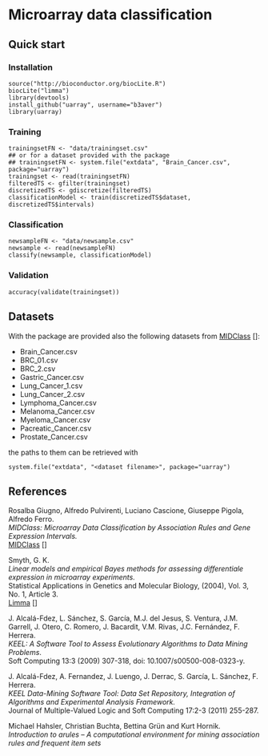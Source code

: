 # Microarray data classification

## Quick start
### Installation
    source("http://bioconductor.org/biocLite.R")
    biocLite("limma")
    library(devtools)
    install_github("uarray", username="b3aver")
    library(uarray)

### Training
    trainingsetFN <- "data/trainingset.csv"
    ## or for a dataset provided with the package
    ## trainingsetFN <- system.file("extdata", "Brain_Cancer.csv", package="uarray")
    trainingset <- read(trainingsetFN)
    filteredTS <- gfilter(trainingset)
    discretizedTS <- gdiscretize(filteredTS)
    classificationModel <- train(discretizedTS$dataset, discretizedTS$intervals)

### Classification
    newsampleFN <- "data/newsample.csv"
    newsample <- read(newsampleFN)
    classify(newsample, classificationModel)

### Validation
    accuracy(validate(trainingset))

## Datasets
With the package are provided also the following datasets from [MIDClass] []:

* Brain_Cancer.csv
* BRC_01.csv
* BRC_2.csv
* Gastric_Cancer.csv
* Lung_Cancer_1.csv
* Lung_Cancer_2.csv
* Lymphoma_Cancer.csv
* Melanoma_Cancer.csv
* Myeloma_Cancer.csv
* Pacreatic_Cancer.csv
* Prostate_Cancer.csv

the paths to them can be retrieved with

    system.file("extdata", "<dataset filename>", package="uarray")


## References

Rosalba Giugno, Alfredo Pulvirenti, Luciano Cascione, Giuseppe Pigola, Alfredo
Ferro.  
_MIDClass: Microarray Data Classification by Association Rules and Gene
Expression Intervals._  
[MIDClass] []

Smyth, G. K.  
_Linear models and empirical Bayes methods for assessing differentiale
expression in microarray experiments._  
Statistical Applications in Genetics and Molecular Biology, (2004), Vol. 3,
No. 1, Article 3.  
[Limma] []

J. Alcalá-Fdez, L. Sánchez, S. García, M.J. del Jesus, S. Ventura,
J.M. Garrell, J. Otero, C. Romero, J. Bacardit, V.M. Rivas, J.C. Fernández,
F. Herrera.  
_KEEL: A Software Tool to Assess Evolutionary Algorithms to Data Mining
Problems_.  
Soft Computing 13:3 (2009) 307-318, doi: 10.1007/s00500-008-0323-y.

J. Alcalá-Fdez, A. Fernandez, J. Luengo, J. Derrac, S. García, L. Sánchez,
F. Herrera.  
_KEEL Data-Mining Software Tool: Data Set Repository, Integration of Algorithms
and Experimental Analysis Framework._  
Journal of Multiple-Valued Logic and Soft Computing 17:2-3 (2011) 255-287.

Michael Hahsler, Christian Buchta, Bettina Grün and Kurt Hornik.  
_Introduction to arules – A computational environment for mining association
rules and frequent item sets_


[MIDClass]: http://ferrolab.dmi.unict.it/midclass.html
[Limma]: http://www.bepress.com/sagmb/vol3/iss1/art3
